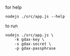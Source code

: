 
for help
```
nodejs ./src/app.js --help
```

to run
```
nodejs ./src/app.js \
    -k gdax-key \
    -s gdax-secret \
    -p gdax-passphrase
```
